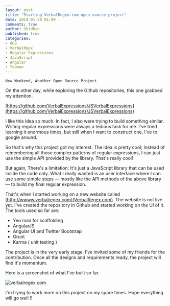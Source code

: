 ```yaml
---
layout: post
title: "Starting VerbalRegex.com open source project"
date: 2014-01-29 01:09
comments: true
author: Shidhin
published: true
categories: 
- OOS
- VerbalRgex
- Regular Expressions
- JavaScript
- Angular
- Yeoman
---
```


`New Weekend, Another Open Source Project`  

On the other day, while exploring the Github repositories, this one grabbed my attention. 

[https://github.com/VerbalExpressions/JSVerbalExpressions](https://github.com/VerbalExpressions/JSVerbalExpressions)

I like this idea so much. In fact, I also were trying to build something similar. Writing regular expressions were always a tedious task for me. I've tried learning it enormous times, but still when I want to construct one, I've to google around.

So that's why this project got my interest. The idea is pretty cool; Instead of remembering all those complex patterns of regular expressions, I can just use the simple API provided by the library. That's really cool!

But again, There's a limitation: It's just a JavaScript library that can be used inside the code only. What I really wanted is an user interface where I can use some simple steps –– mostly like the API methods of the above library –– to build my final regular expression.

That's when I started working on a new website called [http://wwww.verbalregex.com](VerbalRegex.com). The website is not live yet. I've created the repository in Github and started working on the UI of it. The tools used so far are:
    
- Yeo man for scaffolding
- AngularJS 
- Angular UI and Twitter Bootstrap
- Grunt
- Karma ( unit testing )

The project is in the very early stage. I've invited some of my friends for the contribution. Once all the designs and requirements ready, the project will find it's momentum.

Here is a screenshot of what I've built so far.

![verbalregex.com](https://lh5.googleusercontent.com/-oNcO5nhOIwQ/UugGMrn13mI/AAAAAAAAG_c/DSUWGrNxGAw/w958-h495-no/Screen+Shot+2014-01-29+at+1.03.33+am.png)


I'm trying to work more on this project on my spare times. Hope everything will go well !!
